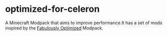 # optimized-for-celeron
A Minecraft Modpack that aims to improve performance.It has a set of mods inspired by the [Fabulously Optimized](https://github.com/Fabulously-Optimized/fabulously-optimized) Modpack.
